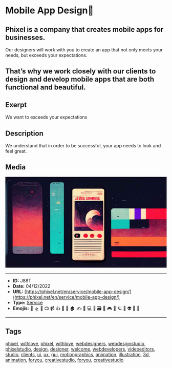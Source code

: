 # Mobile App Design📱
## Phixel is a company that creates mobile apps for businesses.

Our designers will work with you to create an app that not only meets your needs, but exceeds your expectations.

That’s why we work closely with our clients to design and develop mobile apps that are both functional and beautiful.
------------
## Exerpt
We want to exceeds your expectations
## Description
We understand that in order to be successful, your app needs to look and feel great.
## Media
<img src="media/7447e119/services-mobile-app-design.jpg">

------------
- **ID:** J88T
- **Date:** 04/12/2022
- **URL:** [https://phixel.net/en/service/mobile-app-design/](https://phixel.net/en/service/mobile-app-design/)
- **Type:** [Service](#service)
- **Emojis:** 🎨 🛸 📼 📺 📹 👍 🔗 📝 🏠 ✍️ 👨 💻 👑 🗃 👾 🎮 📲 🪐 🌟 👽 🚀 🌌

------------
## Tags
[phixel](#phixel), [withlove](#withlove), [phixel](#phixel), [withlove](#withlove), [webdesigners](#webdesigners), [webdesignstudio](#webdesignstudio), [phixelstudio](#phixelstudio), [design](#design), [designer](#designer), [welcome](#welcome), [webdevelopers](#webdevelopers), [videoeditors](#videoeditors), [studio](#studio), [clients](#clients), [ui](#ui), [ux](#ux), [gui](#gui), [motiongraphics](#motiongraphics), [animation](#animation), [illustration](#illustration), [3d](#3d), [animation](#animation), [foryou](#foryou), [creativestudio](#creativestudio), [foryou](#foryou), [creativestudio](#creativestudio)
